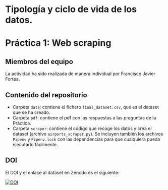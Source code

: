 # Tipología y ciclo de vida de los datos. 
# Práctica 1: Web scraping

## Miembros del equipo
La actividad ha sido realizada de manera individual por Francisco Javier Fortea.

## Contenido del repositorio
- Carpeta `data`: contiene el fichero `final_dataset.csv`, que es el dataset que se ha creado.
- Carpeta `pdf`: contiene el pdf con las respuestas a las preguntas de la Práctica.
- Carpeta `scraper`: contiene el código que recoge los datos y crea el dataset (archivo `airports_scraper.py`). 
Se incluyen también los archivos `Pipenv` y `Pipenv.lock` con las dependencias para que cualquiera pueda ejecutarlo fácilmente.

## DOI

El DOI y el enlace al dataset en Zenodo es el siguiente:

[![DOI](https://zenodo.org/badge/DOI/10.5281/zenodo.4679452.svg)](https://doi.org/10.5281/zenodo.4679452)
